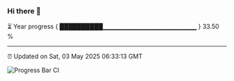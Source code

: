 ### Hi there 👋

⏳ Year progress { ██████████▁▁▁▁▁▁▁▁▁▁▁▁▁▁▁▁▁▁▁▁ } 33.50 %

---

⏰ Updated on Sat, 03 May 2025 06:33:13 GMT

![Progress Bar CI](https://github.com/DhruviPatel157/GitHub-Actions-Demo/workflows/Progress%20Bar%20CI/badge.svg)
